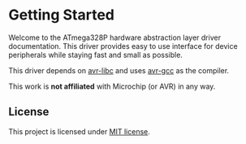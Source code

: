 # Getting Started

Welcome to the ATmega328P hardware abstraction layer driver documentation. This
driver provides easy to use interface for device peripherals while staying fast
and small as possible.

This driver depends on [avr-libc](https://www.nongnu.org/avr-libc/) and uses
[avr-gcc](https://gcc.gnu.org/wiki/avr-gcc) as the compiler.

This work is **not affiliated** with Microchip (or AVR) in any way.

## License

This project is licensed under [MIT license](../../../LICENSE).
